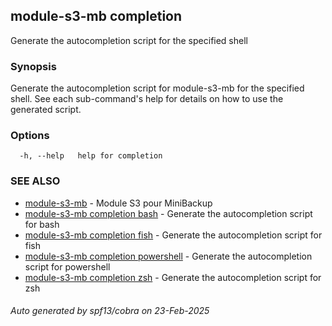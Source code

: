 ## module-s3-mb completion

Generate the autocompletion script for the specified shell

### Synopsis

Generate the autocompletion script for module-s3-mb for the specified shell.
See each sub-command's help for details on how to use the generated script.


### Options

```
  -h, --help   help for completion
```

### SEE ALSO

* [module-s3-mb](module-s3-mb.md)	 - Module S3 pour MiniBackup
* [module-s3-mb completion bash](module-s3-mb_completion_bash.md)	 - Generate the autocompletion script for bash
* [module-s3-mb completion fish](module-s3-mb_completion_fish.md)	 - Generate the autocompletion script for fish
* [module-s3-mb completion powershell](module-s3-mb_completion_powershell.md)	 - Generate the autocompletion script for powershell
* [module-s3-mb completion zsh](module-s3-mb_completion_zsh.md)	 - Generate the autocompletion script for zsh

###### Auto generated by spf13/cobra on 23-Feb-2025
